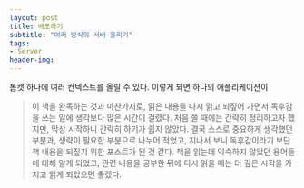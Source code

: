 ```yaml
---
layout: post
title: 배포하기
subtitle: "여러 방식의 서버 올리기"
tags:
- Server
header-img: 
---
```


톰캣 하나에 여러 컨텍스트를 올릴 수 있다.
이렇게 되면 하나의 애플리케이션이






> 이 책을 완독하는 것과 마찬가지로, 읽은 내용을 다시 읽고 되짚어 가면서 독후감을 쓰는 일에 생각보다 많은 시간이 걸렸다.
> 처음 쓸 때에는 간략히 정리하고자 했지만, 막상 시작하니 간략히 하기가 쉽지 않았다. 결국 스스로 중요하게 생각했던
> 부분과, 생략이 필요한 부분으로 나누어 적었고, 지나서 보니 독후감이라기 보단 책 내용을 되짚기 위한 포스트가
> 된 것 같다. 책을 읽는데 익숙하지 않았던 용어들에 대해 알게 되었고, 관련 내용을 공부한 뒤에 다시 읽을 때는
> 더 깊은 시각을 가지고 읽게 되었으면 좋겠다.



